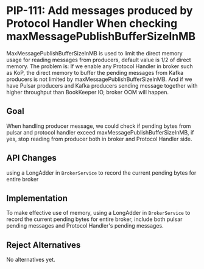 # PIP-111: Add messages produced by Protocol Handler When checking maxMessagePublishBufferSizeInMB

MaxMessagePublishBufferSizeInMB is used to limit the direct memory usage for reading messages from producers, default value is 1/2 of direct memory.
The problem is:
If we enable any Protocol Handler in broker such as KoP, the direct memory to buffer the pending messages from Kafka producers is not limited by maxMessagePublishBufferSizeInMB. And if we have Pulsar producers and Kafka producers sending message together with higher throughput than BookKeeper IO, broker OOM will happen.

## Goal

When handling producer message, we could check if pending bytes from pulsar and protocol handler exceed maxMessagePublishBufferSizeInMB, if yes,  stop reading from producer both in broker and Protocol Handler side.

## API Changes
using a LongAdder in `BrokerService` to record the current pending bytes for entire broker

## Implementation

To make effective use of memory, using a LongAdder in `BrokerService` to record the current pending bytes for entire broker, include both pulsar pending messages and Protocol Handler's pending messages.


## Reject Alternatives

No alternatives yet.

